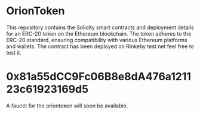 # OrionToken
This repository contains the Solidity smart contracts and deployment details for an ERC-20 token on the Ethereum blockchain. The token adheres to the ERC-20 standard, ensuring compatibility with various Ethereum platforms and wallets.
The contract has been deployed on Rinkeby test net feel free to test it.
# 0x81a55dCC9Fc06B8e8dA476a121123c61923169d5
A faucet for the oriontoken will soon be available.
